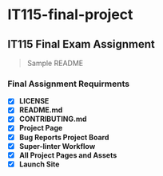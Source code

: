 # IT115-final-project

## IT115 Final Exam Assignment

> Sample README

### Final Assignment Requirments

- [x] **LICENSE**
- [x] **README.md**
- [x] **CONTRIBUTING.md**
- [x] **Project Page** 
- [x] **Bug Reports Project Board**
- [x] **Super-linter Workflow**
- [x] **All Project Pages and Assets** 
- [x] **Launch Site** 
